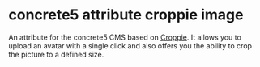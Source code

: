 # concrete5 attribute croppie image

An attribute for the concrete5 CMS based on [Croppie](https://github.com/Foliotek/Croppie).
It allows you to upload an avatar with a single click and also offers you the ability to crop the picture to a defined size.
